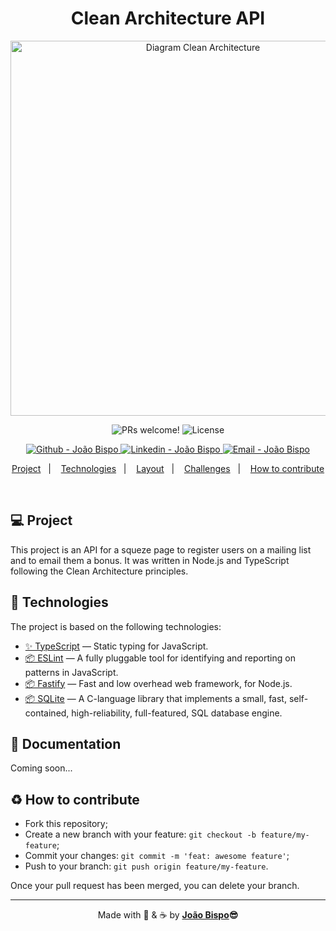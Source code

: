 <meta charset="utf-8">

<h1 align="center">
 Clean Architecture API
</h1>

<div align="center">
  <img  alt="Diagram Clean Architecture" title="#clean-architecture" src=".github/assets/clean-architecture-diagram.svg" width="600px" />
</div>

<p align="center">
 <img src="https://img.shields.io/static/v1?label=PRs&message=welcome&color=2BA5A5&labelColor=1C1C1C" alt="PRs welcome!" />

  <img alt="License" src="https://img.shields.io/static/v1?label=license&message=not specified&color=2BA5A5&labelColor=1C1C1C">
</p>
<p align="center">
  <a href="https://github.com/joaobispo2077" target="_blank" >
    <img alt="Github - João Bispo" src="https://img.shields.io/badge/Github--%4B0082?style=plastic&labelColor=1C1C1C&color=2BA5A5&logo=github">
  </a>
  <a href="https://www.linkedin.com/in/joaobispo2077/" target="_blank" >
    <img alt="Linkedin - João Bispo" src="https://img.shields.io/badge/Linkedin--%23F8952D?style=plastic&labelColor=1C1C1C&color=2BA5A5&logo=linkedin">
  </a>
  <a href="mailto:joaobispo2077@gmail.com" target="_blank" >
    <img alt="Email - João Bispo" src="https://img.shields.io/badge/Email--%23F8952D?style=plastic&labelColor=1C1C1C&color=2BA5A5&logo=gmail">
  </a>
</p>

<p align="center">
  <a href="#-project">Project</a>&nbsp;&nbsp;&nbsp;|&nbsp;&nbsp;&nbsp;
  <a href="#-technologies">Technologies</a>&nbsp;&nbsp;&nbsp;|&nbsp;&nbsp;&nbsp;
  <a href="#-layout">Layout</a>&nbsp;&nbsp;&nbsp;|&nbsp;&nbsp;&nbsp;
  <a href="#-challenges">Challenges</a>&nbsp;&nbsp;&nbsp;|&nbsp;&nbsp;&nbsp;
  <a href="#%EF%B8%8F-how-to-contribute">How to contribute</a>
</p>

<br>

## 💻 Project

This project is an API for a squeze page to register users on a mailing list and to email them a bonus. It was written in Node.js and TypeScript following the Clean Architecture principles.

## 🚀 Technologies

The project is based on the following technologies:

- [✨ TypeScript](https://www.typescriptlang.org) — Static typing for JavaScript.
- [📦 ESLint](https://eslint.org) — A fully pluggable tool for identifying and reporting on patterns in JavaScript.
- [📦 Fastify](https://www.fastify.io) — Fast and low overhead web framework, for Node.js.
- [📦 SQLite](https://www.sqlite.org) — A C-language library that implements a small, fast, self-contained, high-reliability, full-featured, SQL database engine.


## 🔖 Documentation

Coming soon...

## ♻️ How to contribute

- Fork this repository;
- Create a new branch with your feature: `git checkout -b feature/my-feature`;
- Commit your changes: `git commit -m 'feat: awesome feature'`;
- Push to your branch: `git push origin feature/my-feature`.

Once your pull request has been merged, you can delete your branch.

---

<p align="center">Made with 💙 & ☕  by <strong><a href="https://www.linkedin.com/in/joaobispo2077/">João Bispo</a>😎 </strong> </p>
